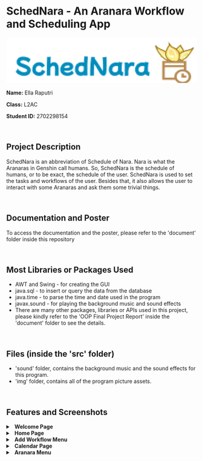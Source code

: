 # SchedNara - An Aranara Workflow and Scheduling App

<img src="README_images/logo.png" alt ="Home Page" width = "600"> <br>

**Name:** Ella Raputri

**Class:** L2AC

**Student ID:** 2702298154

<br>

## Project Description
SchedNara is an abbreviation of Schedule of Nara. Nara is what the Aranaras in Genshin call humans. So, SchedNara is the schedule of humans, or to be exact, the schedule of the user.
SchedNara is used to set the tasks and workflows of the user. Besides that, it also allows the user to interact with some Aranaras and ask them some trivial things. 

<br>

## Documentation and Poster
To access the documentation and the poster, please refer to the 'document' folder inside this repository

<br>

## Most Libraries or Packages Used
- AWT and Swing - for creating the GUI
- java.sql - to insert or query the data from the database
- java.time - to parse the time and date used in the program
- javax.sound - for playing the background music and sound effects
- There are many other packages, libraries or APIs used in this project, please kindly refer to the 'OOP Final Project Report' inside the 'document' folder to see the details.

<br>

## Files (inside the 'src' folder)
- 'sound' folder, contains the background music and the sound effects for this program.
- 'img' folder, contains all of the program picture assets. 

<br>

## Features and Screenshots
<details>
<summary>&ensp;<b>Welcome Page</b></summary>

- Welcome Page is the first page that the user accesses when opening this app.

- From here, the user can choose to Sign Up or Login.

- Here are some images of this page:

  <img src="README_images/welcomepage1.png" alt ="Welcome Page" width = "600"><br>

  <img src="README_images/welcomepage2.png" alt="Sign Up" width = "600"><br>

  <img src="README_images/welcomepage3.png" alt="Login" width = "600">

<br>
</details>

<details>
<summary>&ensp;<b>Home Page</b></summary>

- Home Page is the landing page after the user has signed up or login to their account.

- Here, the user can view the task completion chart, their default Aranara, their upcoming tasks for today, and a random quote. User can also navigates to other menus through the side navigation bar.

- Here are the image of this page:

  <img src="README_images/homepage1.png" alt ="Home Page" width = "600">

<br>
</details>

<details>
<summary>&ensp;<b>Add Workflow Menu</b></summary>

- Add Workflow Menu is the menu for the user to edit their workflows.

- Here, user can choose to:
    - Add, edit, and delete workflow
    - Add, edit, and delete the flows inside the workflow
    - Generate the workflow flows into date (text)

- Here are some images of this page:

  <img src="README_images/addworkflow1.png" alt ="Add Workflow Menu" width = "600"><br>

  <img src="README_images/addworkflow2.png" alt="Edit Workflow" width = "600"><br>

  <img src="README_images/addworkflow3.png" alt="Generate Workflow to Text" width = "600">

<br>
</details>

<details>
<summary>&ensp;<b>Calendar Page</b></summary>

- Calendar Page is the page for the user to see their tasks in the calendar.

- Here, user can choose to:
    - Add, edit, and delete tasks
    - Set the task to be completed
    - Insert workflow's flows as tasks to the calendar
    - Contact other people in WhatsApp with the contact list and the message templates
    - Add, edit, and delete contacts and message templates

- Here are some images of this page:

  <img src="README_images/calendar1.png" alt ="Calendar Menu" width = "600"><br>

  <img src="README_images/calendar2.png" alt="Edit Task" width = "600"><br>

  <img src="README_images/calendar3.png" alt="Insert Workflow Tasks" width = "600"><br>

  <img src="README_images/calendar4.png" alt ="Contact Others" width = "600">

<br>
</details>

<details>
<summary>&ensp;<b>Aranara Menu</b></summary>

- Aranara menu is the menu for the user to visit the Aranara and interact with them.

- Here, user can choose to:
    - Interact with the Aranara
    - Ask trivial things about task, weather, etc. from the Aranara
    - Change the background music by changing the default Aranara

- Here are some images of this page:

  <img src="README_images/aranara1.png" alt="Aranara Menu" width = "600"><br>

  <img src="README_images/aranara2.png" alt ="Aranara Actibity Page or Edit Aranara" width = "600">

<br>
</details>


